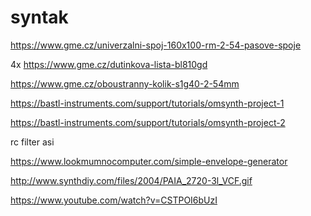 # syntak

https://www.gme.cz/univerzalni-spoj-160x100-rm-2-54-pasove-spoje

4x https://www.gme.cz/dutinkova-lista-bl810gd

https://www.gme.cz/oboustranny-kolik-s1g40-2-54mm

https://bastl-instruments.com/support/tutorials/omsynth-project-1

https://bastl-instruments.com/support/tutorials/omsynth-project-2

rc filter asi

https://www.lookmumnocomputer.com/simple-envelope-generator

http://www.synthdiy.com/files/2004/PAIA_2720-3l_VCF.gif

https://www.youtube.com/watch?v=CSTPOI6bUzI
